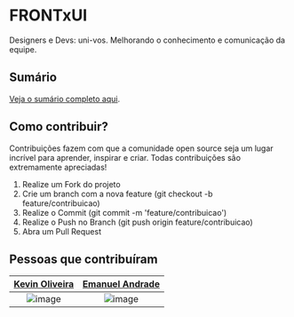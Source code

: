 # FRONTxUI

Designers e Devs: uni-vos. Melhorando o conhecimento e comunicação da equipe.

## Sumário

[Veja o sumário completo aqui](/SUMMARY.md).


## Como contribuir?

Contribuições fazem com que a comunidade open source seja um lugar incrível para aprender, inspirar e criar. Todas contribuições são extremamente apreciadas!

1. Realize um Fork do projeto
2. Crie um branch com a nova feature (git checkout -b feature/contribuicao)
3. Realize o Commit (git commit -m 'feature/contribuicao')
4. Realize o Push no Branch (git push origin feature/contribuicao)
5. Abra um Pull Request

## Pessoas que contribuíram

| [Kevin Oliveira](/kvnol) | [Emanuel Andrade](/Emanuelpna)
|:---:|:---:|
![image](https://user-images.githubusercontent.com/3299130/186283562-f1c11b01-a157-4b8b-bcf3-bd06c4277591.png) | ![image](https://user-images.githubusercontent.com/3299130/186571263-7f9b4d9c-7b43-4ee5-8e61-c81a0f9af814.png)
